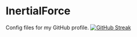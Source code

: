 # InertialForce
Config files for my GitHub profile.
[![GitHub Streak](http://github-readme-streak-stats.herokuapp.com?user=Kirill-Karpachev&theme=dark&background=000000)](https://git.io/streak-stats)

